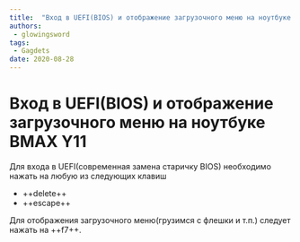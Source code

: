 ```yaml
---
title:  "Вход в UEFI(BIOS) и отображение загрузочного меню на ноутбуке BMAX Y11"
authors: 
 - glowingsword
tags:
 - Gagdets
date: 2020-08-28
---
```

# Вход в UEFI(BIOS) и отображение загрузочного меню на ноутбуке BMAX Y11

Для входа в UEFI(современная замена старичку BIOS) необходимо нажать на любую из следующих клавиш
* ++delete++
* ++escape++

Для отображения загрузочного меню(грузимся с флешки и т.п.) следует нажать на ++f7++.